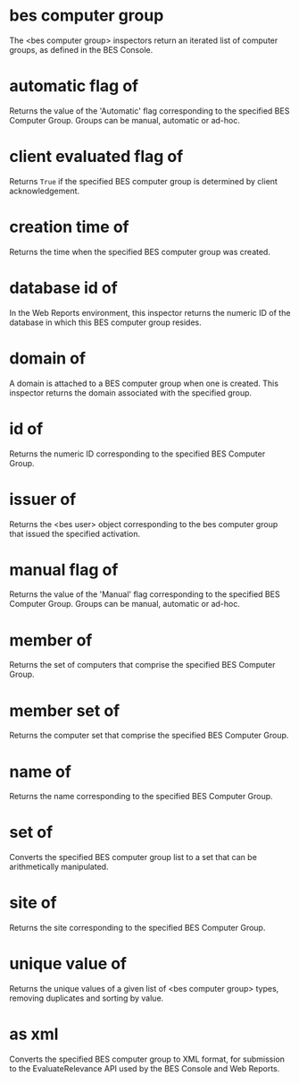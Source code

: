 # bes computer group

The &lt;bes computer group&gt; inspectors return an iterated list of computer groups, as defined in the BES Console.

# automatic flag of <bes computer group>

Returns the value of the &#39;Automatic&#39; flag corresponding to the specified BES Computer Group. Groups can be manual, automatic or ad-hoc.

# client evaluated flag of <bes computer group>

Returns `True` if the specified BES computer group is determined by client acknowledgement.

# creation time of <bes computer group>

Returns the time when the specified BES computer group was created.

# database id of <bes computer group>

In the Web Reports environment, this inspector returns the numeric ID of the database in which this BES computer group resides.

# domain of <bes computer group>

A domain is attached to a BES computer group when one is created. This inspector returns the domain associated with the specified group.

# id of <bes computer group>

Returns the numeric ID corresponding to the specified BES Computer Group.

# issuer of <bes computer group>

Returns the &lt;bes user&gt; object corresponding to the bes computer group that issued the specified activation.

# manual flag of <bes computer group>

Returns the value of the &#39;Manual&#39; flag corresponding to the specified BES Computer Group. Groups can be manual, automatic or ad-hoc.

# member of <bes computer group>

Returns the set of computers that comprise the specified BES Computer Group.

# member set of <bes computer group>

Returns the computer set that comprise the specified BES Computer Group.

# name of <bes computer group>

Returns the name corresponding to the specified BES Computer Group.

# set of <bes computer group>

Converts the specified BES computer group list to a set that can be arithmetically manipulated.

# site of <bes computer group>

Returns the site corresponding to the specified BES Computer Group.

# unique value of <bes computer group>

Returns the unique values of a given list of &lt;bes computer group&gt; types, removing duplicates and sorting by value.

# <bes computer group> as xml

Converts the specified BES computer group to XML format, for submission to the EvaluateRelevance API used by the BES Console and Web Reports.
